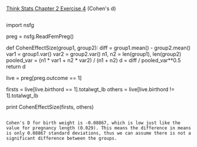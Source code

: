 [Think Stats Chapter 2 Exercise 4](http://greenteapress.com/thinkstats2/html/thinkstats2003.html#toc24) (Cohen's d)

>> ```python
import nsfg 
>>
preg = nsfg.ReadFemPreg()
>>
def CohenEffectSize(group1, group2):
    diff = group1.mean() - group2.mean()
    var1 = group1.var()
    var2 = group2.var()
    n1, n2 = len(group1), len(group2)
    pooled_var = (n1 * var1 + n2 * var2) / (n1 + n2)
    d = diff / pooled_var**0.5
    return d
>>
live = preg[preg.outcome == 1]
>>
firsts = live[live.birthord == 1].totalwgt_lb
others = live[live.birthord != 1].totalwgt_lb
>>
print CohenEffectSize(firsts, others)
```

Cohen's D for birth weight is -0.08867, which is low just like the value for pregnancy length (0.029). This means the difference in means is only 0.08867 standard deviations, thus we can assume there is not a significant difference between the groups.
 
